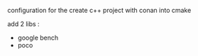configuration for the create c++ project with conan into cmake

add 2 libs :
- google bench
- poco

